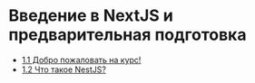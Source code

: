 # Введение в NextJS и предварительная подготовка

- [1.1 Добро пожаловать на курс!](./1.1%20Welcome%20to%20the%20course!)
- [1.2 Что такое NestJS?](./1.2%20What%20is%20NestJS%3F)

